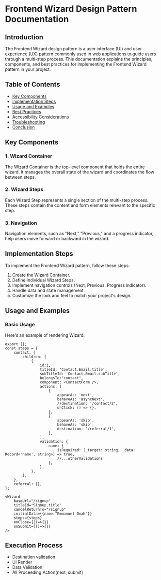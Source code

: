 # Frontend Wizard Design Pattern Documentation

## Introduction

The Frontend Wizard design pattern is a user interface (UI) and user experience (UX) pattern commonly used in web applications to guide users through a multi-step process. This documentation explains the principles, components, and best practices for implementing the Frontend Wizard pattern in your project.

## Table of Contents

- [Key Components](#key-components)
- [Implementation Steps](#implementation-steps)
- [Usage and Examples](#usage-and-examples)
- [Best Practices](#best-practices)
- [Accessibility Considerations](#accessibility-considerations)
- [Troubleshooting](#troubleshooting)
- [Conclusion](#conclusion)

## Key Components

### 1. Wizard Container

The Wizard Container is the top-level component that holds the entire wizard. It manages the overall state of the wizard and coordinates the flow between steps.

### 2. Wizard Steps

Each Wizard Step represents a single section of the multi-step process. These steps contain the content and form elements relevant to the specific step.

### 3. Navigation

Navigation elements, such as "Next," "Previous," and a progress indicator, help users move forward or backward in the wizard.

## Implementation Steps

To implement the Frontend Wizard pattern, follow these steps:

1. Create the Wizard Container.
2. Define individual Wizard Steps.
3. Implement navigation controls (Next, Previous, Progress indicator).
4. Handle data and state management.
5. Customize the look and feel to match your project's design.

## Usage and Examples

### Basic Usage

Here's an example of rendering Wizard:

```tsx
export {};
const steps = {
    contact: {
        children: [
            {
                id:1,
                titleId: 'Contact.Email.title',
                subTitleId: 'Contact.Email.subTitle',
                belongsTo:"contact",
                component: <ContactForm />,
                actions: [
                    {
                        appearAs: 'next',
                        behaveAs: 'asyncNext',
                        //destination: '/contact/2',
                        onClick: () => {},
                    },
                    {
                        appearAs: 'skip',
                        behaveAs: 'skip',
                        destination: '/referral/1',
                    },
                ],
                validation: {
                    name: {
                        isRequired: (_target: string, _data: Record<'name', string>) => true,
                        //...otherValidations
                    },
                },
            },
        ],
    },
    referral: {},
};

<Wizard
    baseUrl="/signup"
    titleId="Signup.title"
    cancelReturnTo="/signup"
    initialData={{name:"Emmanuel Onah"}}
    steps={steps}
    onClose={()=>{}}
    onSubmit={()=>{}}
/>
```

## Execution Process

- Destination validation
- UI Render
- Data Validation
- All Proceeding Action(next, submit)
